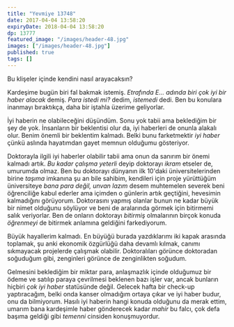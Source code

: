 ```yaml
---
title: "Yevmiye 13748"
date: 2017-04-04 13:58:20
expiryDate: 2018-04-04 13:58:20
dp: 13777
featured_image: "/images/header-48.jpg"
images: ["/images/header-48.jpg"]
published: true
tags: []
---
```




Bu klişeler içinde kendini nasıl arayacaksın?

Kardeşime bugün biri fal bakmak istemiş. *Etrafında E... adında biri çok iyi bir
haber alacak* demiş. *Para istedi mi?* dedim, *istemedi* dedi. Ben bu konulara
inanmayı bıraktıkça, daha bir iştahla üzerime geliyorlar.

İyi haberin ne olabileceğini düşündüm. Sonu yok tabii ama beklediğim bir şey de
yok. İnsanların bir beklentisi olur da, iyi haberleri de onunla alakalı
olur. Benim önemli bir beklentim kalmadı. Belki bunu farketmektir *iyi haber*
çünkü aslında hayatımdan gayet memnun olduğumu gösteriyor. 

Doktorayla ilgili iyi haberler olabilir tabii ama onun da sanırım bir önemi
kalmadı artık. *Bu kadar çalışma yeterli* deyip doktorayı *ikram* etseler de,
umurumda olmaz. Ben bu doktorayı dünyanın ilk 10'daki üniversitelerinden birine
*taşıma* imkanına şu an bile sahibim, kendileri için proje yürüttüğüm
üniversiteye *bana para değil, unvan lazım* desem muhtemelen severek beni
öğrenciliğe kabul ederler ama içimden o günlerin artık geçtiğini, hevesimin
kalmadığını görüyorum. Doktorasını yapmış olanlar bunun ne kadar büyük bir nimet
olduğunu söylüyor ve beni de aralarında görmek için bitirmemi salık
veriyorlar. Ben de onların doktorayı *bitirmiş* olmalarının birçok konuda
*öğrenmeyi* de bitirmek anlamına geldiğini farkediyorum.

Büyük hayallerim kalmadı. En büyüğü burada yazdıklarımı iki kapak arasında
toplamak, şu anki ekonomik özgürlüğü daha devamlı kılmak, canımı sıkmayacak
projelerde çalışmak olabilir. Doktoralıları görünce doktoradan soğuduğum gibi,
zenginleri görünce de zenginlikten soğudum.

Gelmesini beklediğim bir miktar para, anlaşmazlık içinde olduğumuz bir ödeme ve
satılıp paraya çevrilmesi beklenen bazı işler var, ancak bunların hiçbiri *çok
iyi haber* statüsünde değil. Gelecek hafta bir check-up yaptıracağım, belki onda
kanser olmadığım ortaya çıkar ve iyi haber budur, onu da bilmiyorum. Hasılı iyi
haberin hangi konuda olduğunu da merak ettim, umarım bana kardeşimle haber
gönderecek kadar *mahir* bu falcı, çok defa başıma geldiği gibi *temenni*
cinsiden konuşmuyordur.


